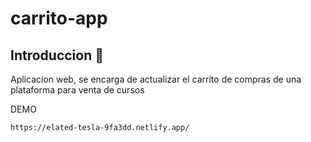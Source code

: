 # carrito-app
## Introduccion 🚀
Aplicacion web, se encarga de actualizar el carrito de compras de una plataforma para venta de cursos

DEMO 
```
https://elated-tesla-9fa3dd.netlify.app/
```
